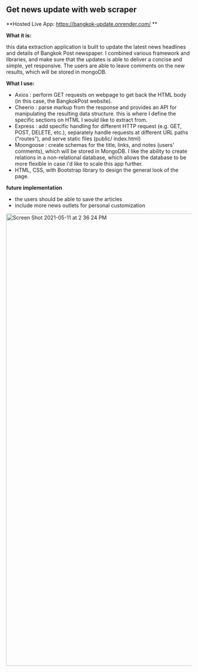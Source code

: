 ## Get news update with web scraper
**Hosted Live App: https://bangkok-update.onrender.com/ **

**What it is:** 

this data extraction application is built to update the latest news headlines and details of Bangkok Post newspaper.
I combined various framework and libraries, and make sure that the updates is able to deliver a concise and simple, yet responsive.
The users are able to leave comments on the new results, which will be stored in mongoDB.

**What I use:**
- Axios : perform GET requests on webpage to get back the HTML body (in this case, the BangkokPost website).
- Cheerio : parse markup from the response and provides an API for manipulating the resulting data structure. 
this is where I define the specific sections on HTML I would like to extract from. 
- Express : add specific handling for different HTTP request (e.g. GET, POST, DELETE, etc.), separately handle requests at different URL paths ("routes"), and serve static files (public/ index.html)
- Moongoose : create schemas for the title, links, and notes (users' comments), which will be stored in MongoDB. I like the ability to create relations in a non-relational database, which allows the database to be more flexible in case i'd like to scale this app further.
- HTML, CSS, with Bootstrap library to design the general look of the page.

**future implementation**
- the users should be able to save the articles
- include more news outlets for personal customization

<img width="1226" alt="Screen Shot 2021-05-11 at 2 36 24 PM" src="https://user-images.githubusercontent.com/26353108/194686108-ec19af7c-e369-4d1f-bec0-818253b42ccd.png">




